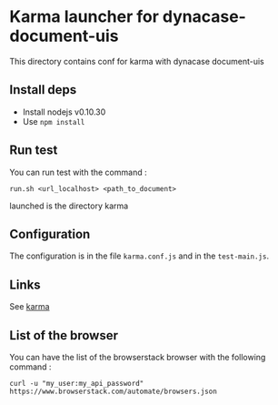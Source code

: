 # Karma launcher for dynacase-document-uis

This directory contains conf for karma with dynacase document-uis

## Install deps

* Install nodejs v0.10.30
* Use `npm install`

## Run test

You can run test with the command :

`run.sh <url_localhost> <path_to_document>`

launched is the directory karma

## Configuration

The configuration is in the file `karma.conf.js` and in the `test-main.js`.

## Links

See [karma](https://karma-runner.github.io/0.12/index.html)

## List of the browser

You can have the list of the browserstack browser with the following command :

`curl -u "my_user:my_api_password" https://www.browserstack.com/automate/browsers.json`
